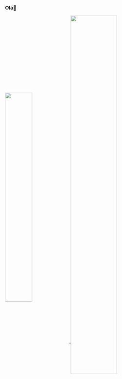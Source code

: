 ### Olá👋


<a href="https://github.com/anuraghazra/convoychat">
  <img width="42%"align="center" src="https://github-readme-stats.vercel.app/api?username=MatheusJoelho&show_icons=true&theme=radical" />
</a>
<a href="https://github.com/anuraghazra/github-readme-stats">
  <img width="55%" align="center" src="https://github-readme-stats.vercel.app/api/top-langs/?username=MatheusJoelho&layout=compact&theme=radical" />
</a>
